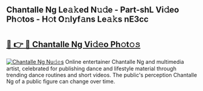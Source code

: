 ## Chantalle Ng Le𝚊𝚔ed N𝚞𝚍e - Part-shL Vi𝚍eo Ph𝚘tos - H𝚘t O𝚗lyf𝚊ns Le𝚊𝚔s nE3cc

# <h2><a href="http://hf10k0.feru.top/?c=Chantalle+Ng">🔗 👉 🔴 Chantalle Ng Vi𝚍𝚎o Ph𝚘t𝚘𝚜</a></h2>

[![Chantalle Ng Nu𝚍𝚎s](https://i.imgur.com/0TWrTi3.gif)](http://hf10k0.feru.top/?c=Chantalle+Ng)
Online entertainer Chantalle Ng and multimedia artist, celebrated for publishing dance and lifestyle material through trending dance routines and short videos. The public's perception Chantalle Ng of a public figure can change over time. 
